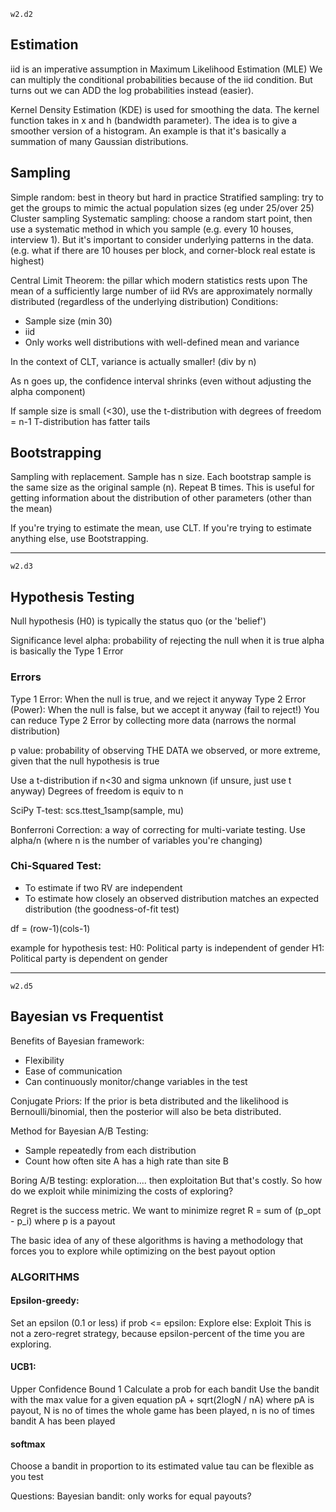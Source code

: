 `w2.d2`
## Estimation

iid is an imperative assumption in Maximum Likelihood Estimation (MLE)
We can multiply the conditional probabilities because of the iid condition.
But turns out we can ADD the log probabilities instead (easier).

Kernel Density Estimation (KDE) is used for smoothing the data.
The kernel function takes in x and h (bandwidth parameter).
The idea is to give a smoother version of a histogram.
An example is that it's basically a summation of many Gaussian distributions.

## Sampling

Simple random: best in theory but hard in practice
Stratified sampling: try to get the groups to mimic the actual population sizes (eg under 25/over 25)
Cluster sampling
Systematic sampling: choose a random start point, then use a systematic method in which you sample (e.g. every 10 houses, interview 1). But it's important to consider underlying patterns in the data. (e.g. what if there are 10 houses per block, and corner-block real estate is highest)

Central Limit Theorem: the pillar which modern statistics rests upon
The mean of a sufficiently large number of iid RVs are approximately normally distributed (regardless of the underlying distribution)
Conditions:
- Sample size (min 30)
- iid
- Only works well distributions with well-defined mean and variance

In the context of CLT, variance is actually smaller! (div by n)

As n goes up, the confidence interval shrinks (even without adjusting the alpha component)

If sample size is small (<30), use the t-distribution with degrees of freedom = n-1
T-distribution has fatter tails

## Bootstrapping
Sampling with replacement.
Sample has n size.
Each bootstrap sample is the same size as the original sample (n).
Repeat B times.
This is useful for getting information about the distribution of other parameters (other than the mean)

If you're trying to estimate the mean, use CLT.
If you're trying to estimate anything else, use Bootstrapping.

----------
`w2.d3`
## Hypothesis Testing

Null hypothesis (H0) is typically the status quo (or the 'belief')

Significance level
alpha: probability of rejecting the null when it is true
alpha is basically the Type 1 Error

### Errors
Type 1 Error:
When the null is true, and we reject it anyway
Type 2 Error (Power):
When the null is false, but we accept it anyway (fail to reject!)
You can reduce Type 2 Error by collecting more data (narrows the normal distribution)

p value: probability of observing THE DATA we observed, or more extreme, given that the null hypothesis is true

Use a t-distribution if n<30 and sigma unknown (if unsure, just use t anyway)
Degrees of freedom is equiv to n

SciPy T-test:
scs.ttest_1samp(sample, mu)

Bonferroni Correction: a way of correcting for multi-variate testing.
Use alpha/n (where n is the number of variables you're changing)


### Chi-Squared Test:
- To estimate if two RV are independent
- To estimate how closely an observed distribution matches an expected distribution (the goodness-of-fit test)

df = (row-1)(cols-1)

example for hypothesis test:
H0: Political party is independent of gender
H1: Political party is dependent on gender

----------
`w2.d5`
## Bayesian vs Frequentist

Benefits of Bayesian framework:
- Flexibility
- Ease of communication
- Can continuously monitor/change variables in the test

Conjugate Priors:
If the prior is beta distributed and the likelihood is Bernoulli/binomial, then the posterior will also be beta distributed.

Method for Bayesian A/B Testing:
- Sample repeatedly from each distribution
- Count how often site A has a high rate than site B


Boring A/B testing: exploration.... then exploitation
But that's costly.
So how do we exploit while minimizing the costs of exploring?

Regret is the success metric.
We want to minimize regret
R = sum of (p_opt - p_i)
where p is a payout

The basic idea of any of these algorithms is having a methodology that forces you to explore while optimizing on the best payout option

### ALGORITHMS

#### Epsilon-greedy:
Set an epsilon (0.1 or less)
    if prob <= epsilon:
      Explore
    else:
      Exploit
This is not a zero-regret strategy, because epsilon-percent of the time you are exploring.

#### UCB1:
Upper Confidence Bound 1
Calculate a prob for each bandit
Use the bandit with the max value for a given equation
pA + sqrt(2logN / nA)
where pA is payout, N is no of times the whole game has been played, n is no of times bandit A has been played

#### softmax
Choose a bandit in proportion to its estimated value
tau can be flexible as you test


Questions:
Bayesian bandit: only works for equal payouts?
